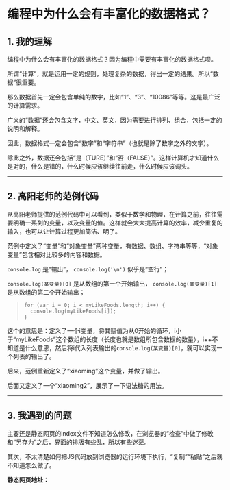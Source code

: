 # 编程中为什么会有丰富化的数据格式？


## 1. 我的理解

编程中为什么会有丰富化的数据格式？因为编程中需要有丰富化的数据格式呗。

所谓“计算”，就是运用一定的规则，处理复杂的数据，得出一定的结果。所以“数据”很重要。

那么数据首先一定会包含单纯的数字，比如“1”、“3”、“10086”等等。这是最广泛的计算需求。

广义的“数据”还会包含文字，中文、英文，因为需要进行排列、组合，包括一定的说明和解释。

因此，数据格式一定会包含“数字”和“字符串”（也就是除了数字之外的文字）。

除此之外，数据还会包括“是（TURE）”和“否（FALSE）”。这样计算机才知道什么是对的，什么是错的，什么时候应该继续往前走，什么时候应该调头。
___

## 2. 高阳老师的范例代码

从高阳老师提供的范例代码中可以看到，类似于数学和物理，在计算之前，往往需要明确一系列的变量，以及变量的值。这样就会大大提高计算的效率，减少重复的输入，也可以让计算过程更加简洁、明了。

范例中定义了“变量”和“对象变量”两种变量，有数据、数组、字符串等等，“对象变量”包含相对比较多的内容和数据。

 `console.log` 是“输出”， `console.log('\n')` 似乎是“空行”；

 `console.log(某变量)[0]` 是从数组的第一个开始输出， `console.log(某变量)[1]` 是从数组的第二个开始输出；

>     for (var i = 0; i < myLikeFoods.length; i++) {
>       console.log(myLikeFoods[i]);
>     }

这个的意思是：定义了一个i变量，将其赋值为从0开始的循环，i小于“myLikeFoods”这个数组的长度（长度也就是数组所包含数据的数量），i++不知道是什么意思，然后将i代入列表输出的`console.log(某变量)[0]`，就可以实现一个列表的输出了。

后来，范例重新定义了“xiaoming”这个变量，并做了输出。

后面又定义了一个“xiaoming2”，展示了一下语法糖的用法。
___

## 3. 我遇到的问题

主要还是静态网页的index文件不知道怎么修改，在浏览器的“检查”中做了修改和“另存为”之后，界面的排版有些乱，所以有些迷茫。

其次，不太清楚如何把JS代码放到浏览器的运行环境下执行，“复制”“粘贴”之后就不知道怎么做了。
 
**静态网页地址：**
